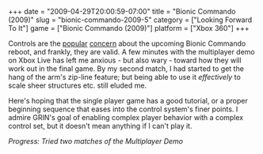 +++
date = "2009-04-29T20:00:59-07:00"
title = "Bionic Commando (2009)"
slug = "bionic-commando-2009-5"
category = ["Looking Forward To It"]
game = ["Bionic Commando (2009)"]
platform = ["Xbox 360"]
+++

Controls are the <a href="http://kotaku.com/5026780/bionic-commando-has-control-issues">popular</a> <a href="http://multiplayerblog.mtv.com/2009/04/15/bionic-commando-preview-die-die-again">concern</a> about the upcoming Bionic Commando reboot, and frankly, they are valid.  A few minutes with the multiplayer demo on Xbox Live has left me anxious - but also wary - toward how they will work out in the final game.  By my second match, I had started to get the hang of the arm's zip-line feature; but being able to use it <i>effectively</i> to scale sheer structures etc. still eluded me.

Here's hoping that the single player game has a good tutorial, or a proper beginning sequence that eases into the control system's finer points.  I admire GRIN's goal of enabling complex player behavior with a complex control set, but it doesn't mean anything if I can't play it.

<i>Progress: Tried two matches of the Multiplayer Demo</i>